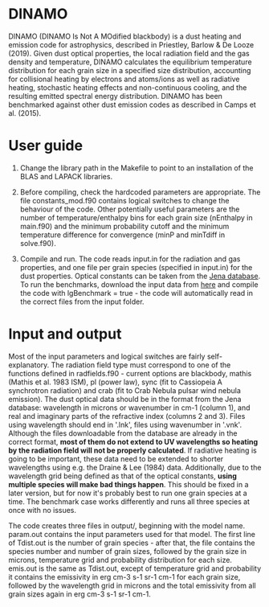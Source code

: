 # DINAMO
DINAMO (DINAMO Is Not A MOdified blackbody) is a dust heating and emission code for astrophysics, 
described in Priestley, Barlow & De Looze (2019).
Given dust optical properties, the local radiation field and the gas density and temperature, 
DINAMO calculates the equilibrium temperature distribution for each grain size in a specified 
size distribution, accounting for collisional heating by electrons and atoms/ions as well as 
radiative heating, stochastic heating effects and non-continuous cooling, 
and the resulting emitted spectral energy distribution. DINAMO has been benchmarked 
against other dust emission codes as described in Camps et al. (2015).

# User guide
1. Change the library path in the Makefile to point to an installation of the BLAS and LAPACK libraries.

2. Before compiling, check the hardcoded parameters are appropriate. The file constants_mod.f90 contains logical switches to change the behaviour of the code. Other potentially useful parameters are the number of temperature/enthalpy bins for each grain size (nEnthalpy in main.f90) and the minimum probability cutoff and the minimum temperature difference for convergence (minP and minTdiff in solve.f90).

3. Compile and run. The code reads input.in for the radiation and gas properties, and one file per grain species (specified in input.in) for the dust properties. Optical constants can be taken from the [Jena database](https://www.astro.uni-jena.de/Laboratory/OCDB/). To run the benchmarks, download the input data from [here](http://www.shg.ugent.be/html/index.html) and compile the code with lgBenchmark = true - the code will automatically read in the correct files from the input folder.

# Input and output
Most of the input parameters and logical switches are fairly self-explanatory. The radiation field type must correspond to one of the functions defined in radfields.f90 - current options are blackbody, mathis (Mathis et al. 1983 ISM), pl (power law), sync (fit to Cassiopeia A synchrotron radiation) and crab (fit to Crab Nebula pulsar wind nebula emission). The dust optical data should be in the format from the Jena database: wavelength in microns or wavenumber in cm-1 (column 1), and real and imaginary parts of the refractive index (columns 2 and 3). Files using wavelength should end in '.lnk', files using wavenumber in '.vnk'. Although the files downloadable from the database are already in the correct format, **most of them do not extend to UV wavelengths so heating by the radiation field will not be properly calculated**. If radiative heating is going to be important, these data need to be extended to shorter wavelengths using e.g. the Draine & Lee (1984) data. Additionally, due to the wavelength grid being defined as that of the optical constants, **using multiple species will make bad things happen**. This should be fixed in a later version, but for now it's probably best to run one grain species at a time. The benchmark case works differently and runs all three species at once with no issues.

The code creates three files in output/, beginning with the model name. param.out contains the input parameters used for that model. The first line of Tdist.out is the number of grain species - after that, the file contains the species number and number of grain sizes, followed by the grain size in microns, temperature grid and probability distribution for each size. emis.out is the same as Tdist.out, except of temperature grid and probability it contains the emissivity in erg cm-3 s-1 sr-1 cm-1 for each grain size, followed by the wavelength grid in microns and the total emissivity from all grain sizes again in erg cm-3 s-1 sr-1 cm-1.
